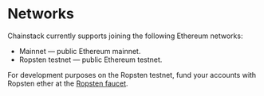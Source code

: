 # Networks

Chainstack currently supports joining the following Ethereum networks:

* Mainnet — public Ethereum mainnet.
* Ropsten testnet — public Ethereum testnet.

For development purposes on the Ropsten testnet, fund your accounts with Ropsten ether at the [Ropsten faucet](https://faucet.ropsten.be/).
